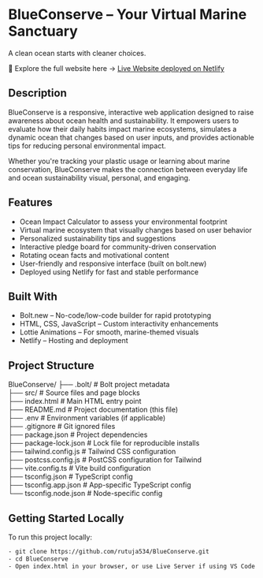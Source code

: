 # BlueConserve – Your Virtual Marine Sanctuary

A clean ocean starts with cleaner choices.

🔗 Explore the full website here → [Live Website deployed on Netlify](https://sage-tulumba-42d3f3.netlify.app/)


## Description

BlueConserve is a responsive, interactive web application designed to raise awareness about ocean health and sustainability. It empowers users to evaluate how their daily habits impact marine ecosystems, simulates a dynamic ocean that changes based on user inputs, and provides actionable tips for reducing personal environmental impact.

Whether you're tracking your plastic usage or learning about marine conservation, BlueConserve makes the connection between everyday life and ocean sustainability visual, personal, and engaging.

## Features

- Ocean Impact Calculator to assess your environmental footprint
- Virtual marine ecosystem that visually changes based on user behavior
- Personalized sustainability tips and suggestions
- Interactive pledge board for community-driven conservation
- Rotating ocean facts and motivational content
- User-friendly and responsive interface (built on bolt.new)
- Deployed using Netlify for fast and stable performance

## Built With

- Bolt.new – No-code/low-code builder for rapid prototyping
- HTML, CSS, JavaScript – Custom interactivity enhancements
- Lottie Animations – For smooth, marine-themed visuals
- Netlify – Hosting and deployment

## Project Structure

BlueConserve/
├── .bolt/                # Bolt project metadata  
├── src/                  # Source files and page blocks  
├── index.html            # Main HTML entry point  
├── README.md             # Project documentation (this file)  
├── .env                  # Environment variables (if applicable)  
├── .gitignore            # Git ignored files  
├── package.json          # Project dependencies  
├── package-lock.json     # Lock file for reproducible installs  
├── tailwind.config.js    # Tailwind CSS configuration  
├── postcss.config.js     # PostCSS configuration for Tailwind  
├── vite.config.ts        # Vite build configuration  
├── tsconfig.json         # TypeScript config  
├── tsconfig.app.json     # App-specific TypeScript config  
└── tsconfig.node.json    # Node-specific config

## Getting Started Locally

To run this project locally:
```bash
- git clone https://github.com/rutuja534/BlueConserve.git
- cd BlueConserve
- Open index.html in your browser, or use Live Server if using VS Code.
```

